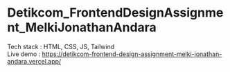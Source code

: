 # Detikcom_FrontendDesignAssignment_MelkiJonathanAndara

Tech stack : HTML, CSS, JS, Tailwind <br>
Live demo : https://detikcom-frontend-design-assignment-melki-jonathan-andara.vercel.app/
